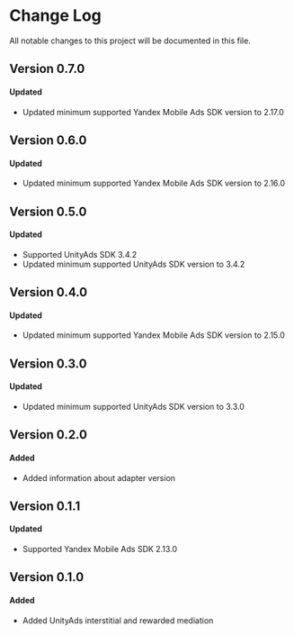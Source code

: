 # Change Log
All notable changes to this project will be documented in this file.

## Version 0.7.0

#### Updated
* Updated minimum supported Yandex Mobile Ads SDK version to 2.17.0

## Version 0.6.0

#### Updated
* Updated minimum supported Yandex Mobile Ads SDK version to 2.16.0

## Version 0.5.0

#### Updated
* Supported UnityAds SDK 3.4.2
* Updated minimum supported UnityAds SDK version to 3.4.2

## Version 0.4.0

#### Updated
* Updated minimum supported Yandex Mobile Ads SDK version to 2.15.0

## Version 0.3.0

#### Updated
* Updated minimum supported UnityAds SDK version to 3.3.0

## Version 0.2.0

#### Added
* Added information about adapter version

## Version 0.1.1

#### Updated
* Supported Yandex Mobile Ads SDK 2.13.0

## Version 0.1.0

#### Added
* Added UnityAds interstitial and rewarded mediation